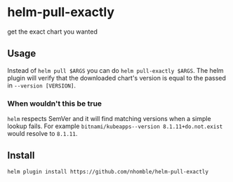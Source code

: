# helm-pull-exactly

get the exact chart you wanted

## Usage

Instead of `helm pull $ARGS` you can do `helm pull-exactly $ARGS`. The helm plugin will verify that the downloaded chart's version is equal to the passed in `--version [VERSION]`.

### When wouldn't this be true

`helm` respects SemVer and it will find matching versions when a simple lookup fails. For example `bitnami/kubeapps--version 8.1.11+do.not.exist` would resolve to `8.1.11`.

## Install

```sh
helm plugin install https://github.com/nhomble/helm-pull-exactly
```
